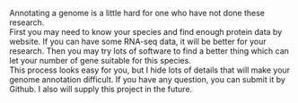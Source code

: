 Annotating a genome is a little hard for one who have not done these research.  
First you may need to know your species and find enough protein data by website. If you can have some RNA-seq data, it will be better for your research. Then you may try lots of software to find a better thing which can let your number of gene suitable for this species.  
This process looks easy for you, but I hide lots of details that will make your genome annotation difficult. If you have any question, you can submit it by Github. I also will supply this project in the future.  

